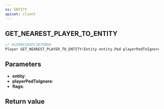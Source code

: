 ```yaml
---
ns: ENTITY
apiset: client
---
```

## GET_NEAREST_PLAYER_TO_ENTITY

```c
// 0x990E294FC387FB88
Player GET_NEAREST_PLAYER_TO_ENTITY(Entity entity,Ped playerPedToIgnore,int flags);
```


## Parameters
* **entity**:
* **playerPedToIgnore**:
* **flags**:

## Return value